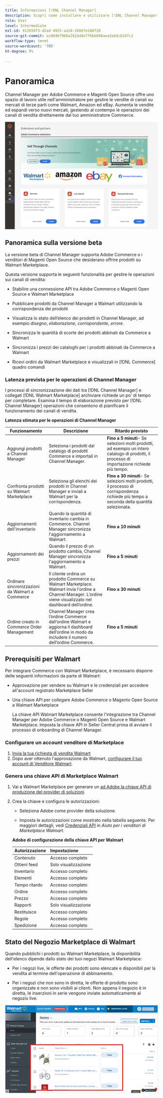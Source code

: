 ```yaml
---
title: Informazioni [!DNL Channel Manager]
description: Scopri come installare e utilizzare [!DNL Channel Manager] per integrare Adobe Commerce e i negozi di Magento Open Source con i marketplace di terze parti e creare un canale di vendita per gestire gli elenchi di marketplace, i prezzi, le scorte e le vendite in modo semplice dall’amministratore Commerce.
role: User
level: Intermediate
exl-id: 91265973-d2ad-4925-aa10-260d7e186f20
source-git-commit: ac084bf968a262dd4e7f6b6040aea2e6dc6197c2
workflow-type: tm+mt
source-wordcount: '705'
ht-degree: 0%

---
```


# Panoramica

Channel Manager per Adobe Commerce e Magenti Open Source offre uno spazio di lavoro utile nell&#39;amministratore per gestire le vendite di canali su mercati di terze parti come Walmart, Amazon ed eBay. Aumenta le vendite ed espandi verso nuovi mercati, gestendo al contempo le operazioni dei canali di vendita direttamente dal tuo amministratore Commerce.

![[!DNL Channel Manager] vista amministratore dell&#39;estensione](assets/channel-manager-admin-entry-page.png)

## Panoramica sulla versione beta

La versione beta di Channel Manager supporta Adobe Commerce o i venditori di Magenti Open Source che desiderano offrire prodotti su Walmart Marketplace.

Questa versione supporta le seguenti funzionalità per gestire le operazioni sui canali di vendita:

* Stabilire una connessione API tra Adobe Commerce o Magenti Open Source e Walmart Marketplace

* Pubblicare prodotti da Channel Manager a Walmart utilizzando la corrispondenza dei prodotti

* Visualizza lo stato dell’elenco dei prodotti in Channel Manager, ad esempio *disegno*, *elaborazione*, *corrispondente*, *errore*.

* Sincronizza le quantità di scorte dei prodotti abbinati da Commerce a Walmart

* Sincronizza i prezzi dei cataloghi per i prodotti abbinati da Commerce a Walmart

* Ricevi ordini da Walmart Marketplace e visualizzali in [!DNL Commerce] quadro comandi

### Latenza prevista per le operazioni di Channel Manager

I processi di sincronizzazione dei dati tra [!DNL Channel Manager] e collegati [!DNL Walmart Marketplace] archiviare richiede un po&#39; di tempo per completare. Esamina il tempo di elaborazione previsto per [!DNL Channel Manager] operazioni che consentono di pianificare il funzionamento dei canali di vendita.

**Latenza stimata per le operazioni di Channel Manager**

| **Funzionamento** | **Descrizione** | **Ritardo previsto** |
|--------------------------------------------|-----------------------------------------------------------------------------------------------------------------------------------------------|---------------------------------------------------------------------------------------------------------------------------|
| Aggiungi prodotti a Channel Manager | Seleziona i prodotti dal catalogo di prodotti Commerce e importali in Channel Manager. | **Fino a 5 minuti**- Se selezioni molti prodotti, ad esempio un intero catalogo di prodotti, il processo di importazione richiede più tempo. |
| Confronta prodotti su Walmart Marketplace | Seleziona gli elenchi dei prodotti in Channel Manager e inviali a Walmart per la corrispondenza. | **Fino a 30 minuti**- Se selezioni molti prodotti, il processo di corrispondenza richiede più tempo a seconda della quantità selezionata. |
| Aggiornamenti dell&#39;inventario | Quando la quantità di inventario cambia in Commerce. Channel Manager sincronizza l&#39;aggiornamento a Walmart. | **Fino a 10 minuti** |
| Aggiornamenti dei prezzi | Quando il prezzo di un prodotto cambia, Channel Manager sincronizza l&#39;aggiornamento a Walmart. | **Fino a 5 minuti** |
| Ordinare sincronizzazioni da Walmart a Commerce | Il cliente ordina un prodotto Commerce su Walmart Marketplace. Walmart invia l&#39;ordine a Channel Manager. L’ordine viene visualizzato nel dashboard dell’ordine. | **Fino a 30 minuti** |
| Ordine creato in Commerce Order Management | Channel Manager crea l’ordine Commerce dall’ordine Walmart e aggiorna il dashboard dell’ordine in modo da includere il numero dell’ordine Commerce. | **Fino a 5 minuti** |

## Prerequisiti per Walmart

Per integrare Commerce con Walmart Marketplace, è necessario disporre delle seguenti informazioni da parte di Walmart:

* Approvazione per vendere su Walmart e le credenziali per accedere all&#39;account registrato Marketplace Seller

* Una chiave API per collegare Adobe Commerce o Magento Open Source a Walmart Marketplace

   La chiave API Walmart Marketplace consente l&#39;integrazione tra Channel Manager per Adobe Commerce o Magenti Open Source e Walmart Marketplace. Imposta la chiave API in Seller Central prima di avviare il processo di onboarding di Channel Manager.

### Configurare un account venditore di Marketplace

1. [Invia la tua richiesta di vendita Walmart](https://marketplace-apply.walmart.com/apply?id=0014M00001zivMpQAI)
2. Dopo aver ottenuto l&#39;approvazione da Walmart, [configurare il tuo account di Venditore Walmart](https://sellerhelp.walmart.com/seller/s/guide?article=000008219).

### Genera una chiave API di Marketplace Walmart

1. Vai a Walmart Marketplace per generare un [ad Adobe la chiave API di produzione del provider di soluzioni](https://developer.walmart.com/#preloginModal?redirectUri=https%3A%2F%2Fdeveloper.walmart.com%2Faccount%2FgenerateKey).

1. Crea la chiave e configura le autorizzazioni:

   * Seleziona Adobe come provider della soluzione.

   * Imposta le autorizzazioni come mostrato nella tabella seguente. Per maggiori dettagli, vedi [Credenziali API](https://sellerhelp.walmart.com/seller/s/guide?article=000006422) in *Aiuto per i venditori di Marketplace Walmart*.

   **Adobe di configurazione della chiave API per Walmart**

   | **Autorizzazione** | **Impostazione** |
   |----------------|-------------|
   | Contenuto | Accesso completo |
   | Ottieni feed | Solo visualizzazione |
   | Inventario | Accesso completo |
   | Elementi | Accesso completo |
   | Tempo ritardo | Accesso completo |
   | Ordine | Accesso completo |
   | Prezzo | Accesso completo |
   | Rapporti | Solo visualizzazione |
   | Restituisce | Accesso completo |
   | Regole | Accesso completo |
   | Spedizione | Accesso completo |

## Stato del Negozio Marketplace di Walmart

Quando pubblichi i prodotti su Walmart Marketplace, la disponibilità dell&#39;elenco dipende dallo stato dei tuoi negozi Walmart Marketplace:

* Per i negozi live, le offerte dei prodotti sono elencate e disponibili per la vendita al termine dell&#39;operazione di abbinamento.

* Per i negozi che non sono in diretta, le offerte di prodotto sono organizzate e non sono visibili ai clienti. Non appena il negozio è in diretta, le inserzioni in serie vengono inviate automaticamente al negozio live.


![[!DNL Walmart Seller Central] prodotti a cascata](assets/walmart-seller-central-staged.png)
